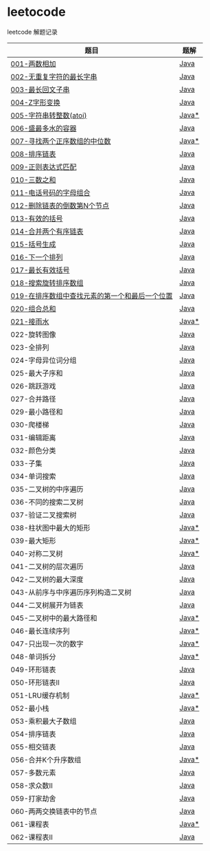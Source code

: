 # leetocode
leetcode 解题记录

|题目|题解|
|---|---|
|[001-两数相加](https://leetcode-cn.com/problems/add-two-numbers/)|[Java](./src/001-两数相加/README.md)|
|[002-无重复字符的最长字串](https://leetcode-cn.com/problems/longest-substring-without-repeating-characters/)|[Java](./src/002-无重复字符最长字串/README.md)| 
|[003-最长回文子串](https://leetcode-cn.com/problems/longest-palindromic-substring/)|[Java](./src/003-最长回文子串/README.md)|
|[004-Z字形变换](https://leetcode-cn.com/problems/zigzag-conversion/submissions/)|[Java](./src/004-Z字形变换/README.md)|
|[005-字符串转整数(atoi)](https://leetcode-cn.com/problems/string-to-integer-atoi/) |[Java*](./src/005-字符串转整数（atoi）/README.md)|
|[006-盛最多水的容器](https://leetcode-cn.com/problems/container-with-most-water/)|[Java](./src/006-盛最多水的容器/README.md)|
|[007-寻找两个正序数组的中位数](https://leetcode-cn.com/problems/median-of-two-sorted-arrays/)|[Java*](./src/007-寻找两个正序数组的中位数/README.md)|
|[008-排序链表](https://leetcode-cn.com/problems/sort-list/)|[Java](./src/008-排序链表/README.md)|
|[009-正则表达式匹配](https://leetcode-cn.com/problems/regular-expression-matching/)|[Java](./src/009-正则表达式匹配/README.md)|
|[010-三数之和](https://leetcode-cn.com/problems/3sum/submissions/)|[Java](./src/010-三数之和/README.md)|
|[011-电话号码的字母组合](https://leetcode-cn.com/problems/letter-combinations-of-a-phone-number/)|[Java](./src/011-电话号码的字母组合/README.md)|
|[012-删除链表的倒数第N个节点](https://leetcode-cn.com/problems/remove-nth-node-from-end-of-list/)|[Java](./src/012-删除链表的倒数第N个节点/README.md)|
|[013-有效的括号](https://leetcode-cn.com/problems/valid-parentheses/submissions/)|[Java](./src/013-有效的括号/README.md)|
|[014-合并两个有序链表](https://leetcode-cn.com/problems/merge-two-sorted-lists/)|[Java](./src/014-合并两个有序链表/README.md)|
|[015-括号生成](https://leetcode-cn.com/problems/generate-parentheses/)|[Java](./src/015-括号生成/README.md)|
|[016-下一个排列](https://leetcode-cn.com/problems/next-permutation/submissions/)|[Java](./src/016-下一个排列/README.md)|
|[017-最长有效括号](https://leetcode-cn.com/problems/longest-valid-parentheses/submissions/)|[Java](./src/017-最长有效括号/READMD.md)|
|[018-搜索旋转排序数组](https://leetcode-cn.com/problems/search-in-rotated-sorted-array/submissions/)|[Java](./src/018-搜索旋转排序数组/READMD.md)|
|[019-在排序数组中查找元素的第一个和最后一个位置](https://leetcode-cn.com/problems/find-first-and-last-position-of-element-in-sorted-array/)|[Java](./src/019-在排序数组中查找元素的第一个和最后一个位置/README.md)|
|[020-组合总和](https://leetcode-cn.com/problems/combination-sum/)|[Java](./src/020-组合总和/README.md)|
|[021-接雨水](https://leetcode-cn.com/problems/trapping-rain-water/)|[Java*](./src/021-接雨水/README.md)|
|022-旋转图像|[Java](./src/022-旋转图像/README.md)|
|023-全排列|[Java](./src/023-全排列/README.md)|
|024-字母异位词分组|[Java](./src/024-字母异位词分组/README.md)|
|025-最大子序和|[Java](./src/025-最大子序和/README.md)|
|026-跳跃游戏|[Java](./src/026-跳跃游戏/README.md)|
|027-合并路径|[Java](./src/027-合并路径/README.md)|
|029-最小路径和|[Java](./src/029-最小路径和/README.md)|
|030-爬楼梯|[Java](./src/030-爬楼梯/README.md)|
|031-编辑距离|[Java](./src/031-编辑距离/README.md)|
|032-颜色分类|[Java](./src/032-颜色分类/README.md)|
|033-子集|[Java](./src/033-子集/README.md)|
|034-单词搜索|[Java](./src/034-单词搜索/README.md)|
|035-二叉树的中序遍历|[Java](./src/035-二叉树的中序遍历/README.md)|
|036-不同的搜索二叉树|[Java](./src/036-不同的搜索二叉树/README.md)|
|037-验证二叉搜索树|[Java](./src/037-验证二叉搜索树/README.md)|
|038-柱状图中最大的矩形|[Java*](./src/038-柱状图中最大的矩形/README.md)|
|039-最大矩形|[Java*](./src/039-最大矩形/README.md)|
|040-对称二叉树|[Java*](./src/040-对称二叉树/README.md)|
|041-二叉树的层次遍历|[Java](./src/041-二叉树的层次遍历/README.md)|
|042-二叉树的最大深度|[Java](./src/042-二叉树的最大深度/README.md)|
|043-从前序与中序遍历序列构造二叉树|[Java](./src/043-从前序与中序遍历序列构造二叉树/README.md)|
|044-二叉树展开为链表|[Java](./src/044-二叉树展开为链表/README.md)|
|045-二叉树中的最大路径和|[Java*](./src/045-二叉树中的最大路径和/README.md)|
|046-最长连续序列|[Java*](./src/046-最长连续序列/README.md)|
|047-只出现一次的数字|[Java*](./src/047-只出现一次的数字/README.md)|
|048-单词拆分|[Java*](./src/048-单词拆分/README.md)|
|049-环形链表|[Java](./src/049-环形链表/README.md)|
|050-环形链表II|[Java](./src/050-环形链表II/README.md)|
|051-LRU缓存机制|[Java*](./src/051-LRU缓存机制/README.md)|
|052-最小栈|[Java*](./src/052-最小栈/README.md)|
|053-乘积最大子数组|[Java](./src/053-乘积最大子数组/README.md)|
|054-排序链表|[Java](./src/054-排序链表/README.md)|
|055-相交链表|[Java](./src/055-相交链表/README.md)|
|056-合并K个升序数组|[Java*](./src/056-合并K个升序数组/README.md)|
|057-多数元素|[Java](./src/057-多数元素/README.md)|
|058-求众数II|[Java](./src/058-求众数II/README.md)|
|059-打家劫舍|[Java](./src/059-打家劫舍/README.md)|
|060-两两交换链表中的节点|[Java](./src/060-两两交换链表中的节点/README.md)|
|061-课程表|[Java*](./src/061-课程表/README.md)|
|062-课程表II|[Java](./src/062-课程表II/README.md)|


